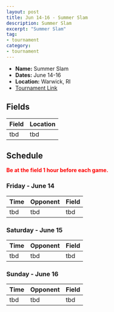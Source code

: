 ```yaml
---
layout: post
title: Jun 14-16 - Summer Slam
description: Summer Slam
excerpt: "Summer Slam"
tag:
- tournament
category:
- tournament
---
```

* **Name:** Summer Slam
* **Dates:** June 14-16
* **Location:** Warwick, RI
* [Tournament Link](http://www.asanewengland.com/TournamentDetails.aspx?TournamentKey=5016)
  
## Fields

|Field |Location  |
|:-----|:-----|
|tbd    |tbd     |  

## Schedule
**<span style="color:red">Be at the field 1 hour before each game.</span>**

### Friday - June 14

| Time | Opponent | Field |
|:---  |:---      |:---   |
| tbd  | tbd      | tbd   |


### Saturday - June 15

| Time | Opponent | Field |
|:---  |:---      |:---   |
| tbd  | tbd      | tbd   |


### Sunday - June 16

| Time | Opponent | Field |
|:---  |:---      |:---   |
| tbd  | tbd      | tbd   |

